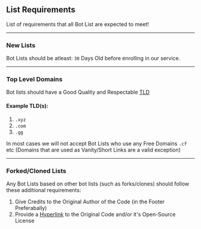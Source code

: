 ## List Requirements
List of requirements that all Bot List are expected to meet!

---

### New Lists
Bot Lists should be atleast: `30` Days Old before enrolling in our service.

--- 

### Top Level Domains
Bot lists should have a Good Quality and Respectable [TLD](https://en.m.wikipedia.org/wiki/Top-level_domain) 

#### Example TLD(s):
1. `.xyz`
2. `.com`
3. `.gg`

In most cases we will not accept Bot Lists who use any Free Domains `.cf` etc (Domains that are used as Vanity/Short Links are a valid exception)

---

### Forked/Cloned Lists
Any Bot Lists based on other bot lists (such as forks/clones) should follow these additional requirements:

1. Give Credits to the Original Author of the Code (in the Footer Preferabally)
2. Provide a [Hyperlink](https://www.w3schools.com/html/html_links.asp) to the Original Code and/or it's Open-Source License 




